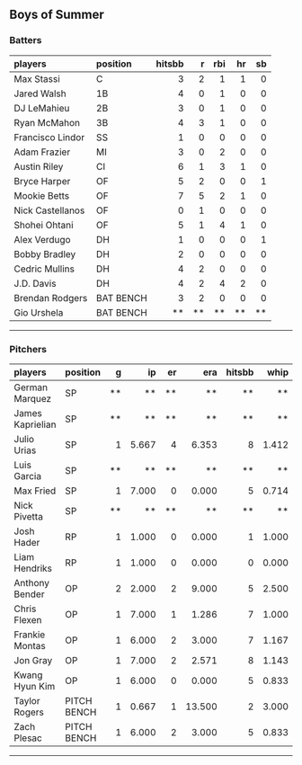 ## Boys of Summer

### Batters

 
|players          |position  | hitsbb|  r| rbi| hr| sb| 
|:----------------|:---------|------:|--:|---:|--:|--:| 
|Max Stassi       |C         |      3|  2|   1|  1|  0| 
|Jared Walsh      |1B        |      4|  0|   1|  0|  0| 
|DJ LeMahieu      |2B        |      3|  0|   1|  0|  0| 
|Ryan McMahon     |3B        |      4|  3|   1|  0|  0| 
|Francisco Lindor |SS        |      1|  0|   0|  0|  0| 
|Adam Frazier     |MI        |      3|  0|   2|  0|  0| 
|Austin Riley     |CI        |      6|  1|   3|  1|  0| 
|Bryce Harper     |OF        |      5|  2|   0|  0|  1| 
|Mookie Betts     |OF        |      7|  5|   2|  1|  0| 
|Nick Castellanos |OF        |      0|  1|   0|  0|  0| 
|Shohei Ohtani    |OF        |      5|  1|   4|  1|  0| 
|Alex Verdugo     |DH        |      1|  0|   0|  0|  1| 
|Bobby Bradley    |DH        |      2|  0|   0|  0|  0| 
|Cedric Mullins   |DH        |      4|  2|   0|  0|  0| 
|J.D. Davis       |DH        |      4|  2|   4|  2|  0| 
|Brendan Rodgers  |BAT BENCH |      3|  2|   0|  0|  0| 
|Gio Urshela      |BAT BENCH |     **| **|  **| **| **| 

* * *

### Pitchers

 
|players          |position    |  g|    ip| er|    era| hitsbb|  whip| so|  w| sv| 
|:----------------|:-----------|--:|-----:|--:|------:|------:|-----:|--:|--:|--:| 
|German Marquez   |SP          | **|    **| **|     **|     **|    **| **| **| **| 
|James Kaprielian |SP          | **|    **| **|     **|     **|    **| **| **| **| 
|Julio Urias      |SP          |  1| 5.667|  4|  6.353|      8| 1.412|  3|  1|  0| 
|Luis Garcia      |SP          | **|    **| **|     **|     **|    **| **| **| **| 
|Max Fried        |SP          |  1| 7.000|  0|  0.000|      5| 0.714|  7|  1|  0| 
|Nick Pivetta     |SP          | **|    **| **|     **|     **|    **| **| **| **| 
|Josh Hader       |RP          |  1| 1.000|  0|  0.000|      1| 1.000|  1|  0|  0| 
|Liam Hendriks    |RP          |  1| 1.000|  0|  0.000|      0| 0.000|  2|  0|  0| 
|Anthony Bender   |OP          |  2| 2.000|  2|  9.000|      5| 2.500|  1|  0|  0| 
|Chris Flexen     |OP          |  1| 7.000|  1|  1.286|      7| 1.000|  2|  1|  0| 
|Frankie Montas   |OP          |  1| 6.000|  2|  3.000|      7| 1.167|  7|  0|  0| 
|Jon Gray         |OP          |  1| 7.000|  2|  2.571|      8| 1.143|  7|  0|  0| 
|Kwang Hyun Kim   |OP          |  1| 6.000|  0|  0.000|      5| 0.833|  1|  1|  0| 
|Taylor Rogers    |PITCH BENCH |  1| 0.667|  1| 13.500|      2| 3.000|  2|  0|  0| 
|Zach Plesac      |PITCH BENCH |  1| 6.000|  2|  3.000|      5| 0.833|  3|  1|  0| 


* * *


